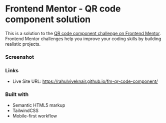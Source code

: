 # Frontend Mentor - QR code component solution

This is a solution to the [QR code component challenge on Frontend Mentor](https://www.frontendmentor.io/challenges/qr-code-component-iux_sIO_H). Frontend Mentor challenges help you improve your coding skills by building realistic projects. 

### Screenshot



### Links

- Live Site URL: https://rahulviveknair.github.io/fm-qr-code-component/

### Built with

- Semantic HTML5 markup
- TailwindCSS
- Mobile-first workflow


